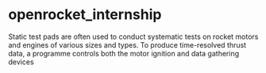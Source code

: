 # openrocket_internship
Static test pads are often used to conduct systematic tests on rocket motors and engines  of various sizes and types. To produce time-resolved thrust data, a programme controls  both the motor ignition and data gathering devices
